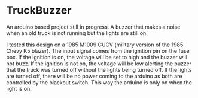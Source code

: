 # TruckBuzzer
An arduino based project still in progress. A buzzer that makes a noise when an old truck is not running but the lights are still on.

I tested this design on a 1985 M1009 CUCV (military version of the 1985 Chevy K5 blazer).
The input signal comes from the ignition pin on the fuse box. 
If the ignition is on, the voltage will be set to high and the buzzer will not buzz.
If the ignition is not on, the voltage will be low alerting the buzzer that the truck was turned off without the lights being turned off.
If the lights are turned off, there will be no power coming to the arduino as both are controlled by the blackout switch.
This way the arduino is only on when the light is on.
